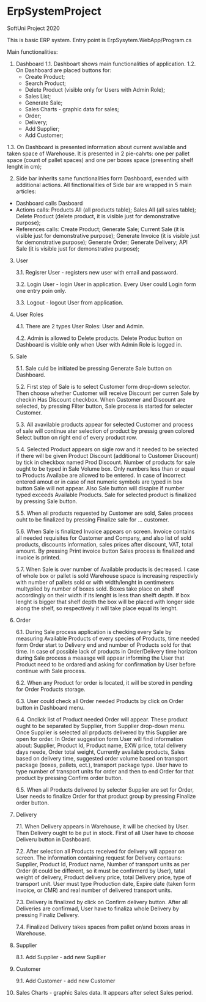 # ErpSystemProject
SoftUni Project 2020



This is basic ERP system. Entry point is ErpSysytem.WebApp/Program.cs

Main functionalities:

1. Dashboard
  1.1. Dashboart shows main functionalities of application.
  1.2. On Dashboard are placed buttons for:
    - Create Product;
    - Search Product;
    - Delete Product (visible only for Users with Admin Role);
    - Sales List;
    - Generate Sale;
    - Sales Charts - graphic data for sales;
    - Order;
    - Delivery;
    - Add Supplier;
    - Add Customer;
    
  1.3. On Dashboard is presented information about current available and taken space of Warehouse. It is presented in 2 pie-cahrts: one per pallet space (count of pallet spaces) and one per boxes space (presenting shelf lenght in cm);

2. Side bar inherits same functionalities form Dashboard, exended with additional actions. All finctionalities of Side bar are wrapped in 5 main articles:
  - Dashboard calls Dasboard
  - Actions calls: Products All (all products table); Sales All (all sales table); Delete Product (delete product, it is visible just for demonstrative purpose);
  - References calls: Create Product; Generate Sale; Current Sale (it is visible just for demonstrative purpose); Generate Invoice (it is visible just for demonstrative purpose); Generate Order; Generate Delivery; API Sale (it is visible just for demonstrative purpose);

3. User
    
    3.1. Regisrer User - registers new user with email and password.
    
    3.2. Login User - login User in application. Every User could Login form one entry poin only.
    
    3.3. Logout - logout User from application.

4. User Roles
    
    4.1. There are 2 types User Roles: User and Admin.
    
    4.2. Admin is allowed to Delete products. Delete Produc button on Dashboard is visible only when User with Admin Role is logged in.
  
5. Sale
    
    5.1. Sale culd be initiated be pressing Generate Sale button on Dashboard.
    
    5.2. First step of Sale is to select Customer form drop-down selector. Then choose whether Customer will receive Discount per curren Sale by checkin Has Discount checkbox. When Customer and Discount are selected, by pressing Filter button, Sale process is started for selecter Customer.
    
    5.3. All avavilable products appear for selected Customer and process of sale will continue ater selection of product by pressig green colored Select button on right end of every product row.
    
    5.4. Selected Product appears on sigle row and it needed to be selected if there will be given Product Discount (additional to Customer Discount) by tick in checkbox named Prod Discount. Number of products for sale ought to be typed in Sale Volume box. Only numbers less than or equal to Products Availabe are allowed to be entered. In case of incorrect entered amout or in case of not numeric symbols are typed in box button Sale will not appear. Also Sale button will disapire if number typed exceeds Available Products. Sale for selected product is finalized by pressing Sale button.
    
    5.5. When all products requested by Customer are sold, Sales process ouht to be finalized by pressing Finalize sale for ... customer.
    
    5.6. When Sale is finalized Invoice appears on screen. Invoice contains all needed requisites for Customer and Company, and also list of sold products, discounts information, sales prices after discount, VAT, total amount. By pressing Print invoice button Sales process is finalized and invoice is printed.
    
    5.7. When Sale is over number of Available products is decreased. I case of whole box or pallet is sold Warehouse space is increasing respectivly with number of pallets sold or with width/lenght in centimeters multyplied by number of boxes sold. Boxes take place on shelf accordingly on their width if its lenght is less than shelft depth. If box lenght is bigger that shelf depth the box will be placed with longer side along the shelf, so respectively it will take place equal its lenght.
    
6. Order
    
    6.1. During Sale process application is checking every Sale by measuring Available Products of every species of Products, time needed form Order start to Delivery end and number of Products sold for that time. In case of possible lack of products in Order/Delivery time horizon during Sale process a meaasge will appear informing the User that Product need to be ordared and asking for confirmation by User before continue with Sale process.
    
     6.2. When any Product for order is located, it will be stored in pending for Order Products storage.
     
     6.3. User could check all Order needed Products by click on Order button in Dashboard menu.
     
     6.4. Onclick list of Product needed Order will appear. These product ought to be separated by Supplier, from Supplier drop-down menu. Once Supplier is selected all prpducts delivered by this Supplier are open for order. In Order suggestion form User will find information about: Supplier, Product Id, Product name, EXW price, total delivery days neede, Order total weight, Currently available products, Sales based on delivery time, suggested order volume based on transport package (boxes, pallets, ect.), transport package type. User have to type number of transport units for order and then to end Order for that product by pressing Confirm order button.
     
     6.5. When all Products delivered by selecter Supplier are set for Order, User needs to finalize Order for that product group by pressing Finalize order button. 
     
7. Delivery
     
     7.1. When Delivery appears in Warehouse, it will be checked by User. Then Delivery ought to be put in stock. First of all User have to choose Deliveru button in Dashboard.
     
     7.2. After selection all Products received for delivery will appear on screen. The information containing request for Delivery contauns: Supplier, Product Id, Product name, Number of transport units as per Order (it could be different, so it must be confirmerd by User), tatal weight of delivery, Product delivery price, total Delivery price, type of transport unit. User must type Production date, Expire date (taken form invoice, or CMR) and real number of delivered transport units.
     
     7.3. Delivery is finalized by click on Confirm delivery button. After all Deliveries are confirmad, User have to finaliza whole Delivery by pressing Finaliz Delivery.
     
     7.4. Finalized Delivery takes spaces from pallet or/and boxes areas in Warehouse.
     
8. Supplier
     
     8.1. Add Supplier - add new Supllier
     
9. Customer
     
     9.1. Add Customer - add new Customer
     
10. Sales Charts - graphic Sales data. It appears after select Sales period.
     
     
   
   
    
    
    
